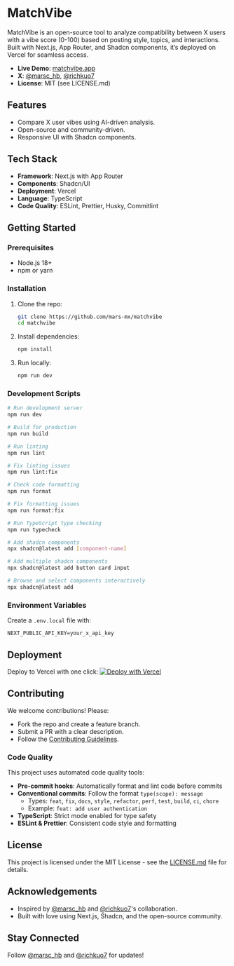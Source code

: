 # MatchVibe

MatchVibe is an open-source tool to analyze compatibility between X users with a vibe score (0-100) based on posting style, topics, and interactions. Built with Next.js, App Router, and Shadcn components, it’s deployed on Vercel for seamless access.

- **Live Demo**: [matchvibe.app](https://matchvibe.app)
- **X**: [@marsc_hb](https://x.com/marsc_hb), [@richkuo7](https://x.com/richkuo7)
- **License**: MIT (see LICENSE.md)

## Features

- Compare X user vibes using AI-driven analysis.
- Open-source and community-driven.
- Responsive UI with Shadcn components.

## Tech Stack

- **Framework**: Next.js with App Router
- **Components**: Shadcn/UI
- **Deployment**: Vercel
- **Language**: TypeScript
- **Code Quality**: ESLint, Prettier, Husky, Commitlint

## Getting Started

### Prerequisites

- Node.js 18+
- npm or yarn

### Installation

1. Clone the repo:
   ```bash
   git clone https://github.com/mars-mx/matchvibe
   cd matchvibe
   ```
2. Install dependencies:
   ```bash
   npm install
   ```
3. Run locally:
   ```bash
   npm run dev
   ```

### Development Scripts

```bash
# Run development server
npm run dev

# Build for production
npm run build

# Run linting
npm run lint

# Fix linting issues
npm run lint:fix

# Check code formatting
npm run format

# Fix formatting issues
npm run format:fix

# Run TypeScript type checking
npm run typecheck

# Add shadcn components
npx shadcn@latest add [component-name]

# Add multiple shadcn components
npx shadcn@latest add button card input

# Browse and select components interactively
npx shadcn@latest add
```

### Environment Variables

Create a `.env.local` file with:

```
NEXT_PUBLIC_API_KEY=your_x_api_key
```

## Deployment

Deploy to Vercel with one click:
[![Deploy with Vercel](https://vercel.com/button)](https://vercel.com/new/clone?repository-url=https%3A%2F%2Fgithub.com%mars-mx%2Fmatchvibe)

## Contributing

We welcome contributions! Please:

- Fork the repo and create a feature branch.
- Submit a PR with a clear description.
- Follow the [Contributing Guidelines](CONTRIBUTING.md).

### Code Quality

This project uses automated code quality tools:

- **Pre-commit hooks**: Automatically format and lint code before commits
- **Conventional commits**: Follow the format `type(scope): message`
  - Types: `feat`, `fix`, `docs`, `style`, `refactor`, `perf`, `test`, `build`, `ci`, `chore`
  - Example: `feat: add user authentication`
- **TypeScript**: Strict mode enabled for type safety
- **ESLint & Prettier**: Consistent code style and formatting

## License

This project is licensed under the MIT License - see the [LICENSE.md](LICENSE.md) file for details.

## Acknowledgements

- Inspired by [@marsc_hb](https://x.com/marsc_hb) and [@richkuo7](https://x.com/richkuo7)'s collaboration.
- Built with love using Next.js, Shadcn, and the open-source community.

## Stay Connected

Follow [@marsc_hb](https://x.com/marsc_hb) and [@richkuo7](https://x.com/richkuo7) for updates!
